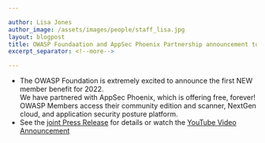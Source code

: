 ```yaml
---

author: Lisa Jones
author_image: /assets/images/people/staff_lisa.jpg
layout: blogpost
title: OWASP Foundaation and AppSec Phoenix Partnership announcement to offer a fabulous Member Benefit."
excerpt_separator: <!--more-->

---
```


* The OWASP Foundation is extremely excited to announce the first NEW member benefit for 2022.  
We have partnered with AppSec Phoenix, which is offering free, forever!  OWASP Members access their community edition and scanner, NextGen cloud, and application security posture platform.  
* See the [joint Press Release](https://www.einpresswire.com/shareable-preview/TlvnsPgSQzEK3A88-knWyw) for details or watch the [YouTube Video Announcement](https://youtu.be/FT5ul0S18II)
